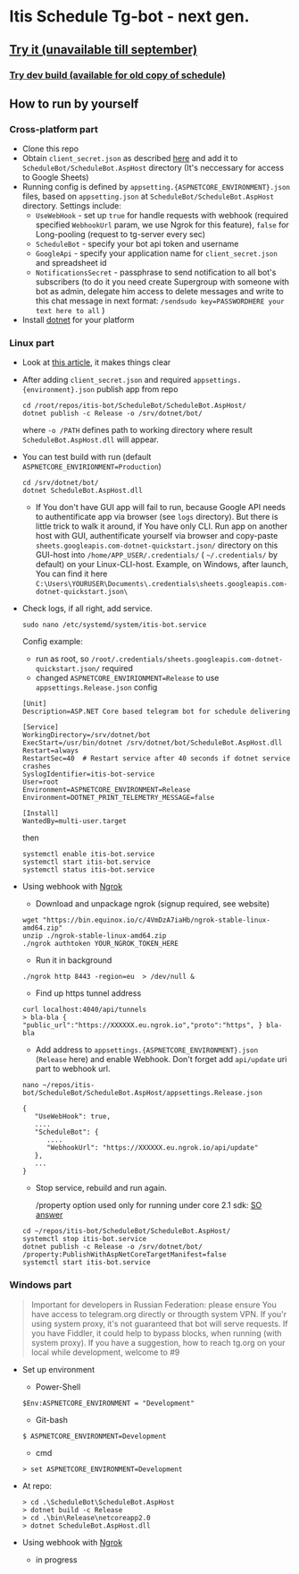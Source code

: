 # Itis Schedule Tg-bot - next gen.

## [Try it (unavailable till september)](https://t-do.ru/itis_scheduleBot)

### [Try dev build (available for old copy of schedule)](https://t-do.ru/itis_testBot)

## How to run by yourself

### Cross-platform part

* Clone this repo
* Obtain `client_secret.json` as described [here](https://developers.google.com/sheets/api/quickstart/dotnet) and add it to `ScheduleBot/ScheduleBot.AspHost` directory (It's neccessary for access to Google Sheets)
* Running config is defined by `appsetting.{ASPNETCORE_ENVIRONMENT}.json` files, based on `appsetting.json` at `ScheduleBot/ScheduleBot.AspHost` directory. Settings include:
   - `UseWebHook` - set up `true` for handle requests with webhook (required specified `WebhookUrl` param, we use Ngrok for this feature), `false` for Long-pooling (request to tg-server every sec)
   - `ScheduleBot` - specify your bot api token and username
   - `GoogleApi` - specify your application name for `client_secret.json` and spreadsheet id
   - `NotificationsSecret` - passphrase to send notification to all bot's subscribers (to do it you need create Supergroup with someone with bot as admin, delegate him access to delete messages and write to this chat message in next format: `/sendsudo key=PASSWORDHERE your text here to all` )
* Install [dotnet](https://www.microsoft.com/net/download/) for your platform

### Linux part

* Look at [this  article](https://docs.microsoft.com/en-us/aspnet/core/host-and-deploy/linux-nginx?view=aspnetcore-2.1&tabs=aspnetcore2x), it makes things clear
* After adding `client_secret.json` and required `appsettings.{environment}.json` publish app from repo
   ````
   cd /root/repos/itis-bot/ScheduleBot/ScheduleBot.AspHost/
   dotnet publish -c Release -o /srv/dotnet/bot/
   ````

   where `-o /PATH` defines path to working directory where result `ScheduleBot.AspHost.dll` will appear.
* You can test build with run (default `ASPNETCORE_ENVIRIONMENT=Production`)
   ````
   cd /srv/dotnet/bot/
   dotnet ScheduleBot.AspHost.dll
   ````
   - If You don't have GUI app will fail to run, because Google API needs to authentificate app via browser (see `logs` directory). But there is little trick to walk it around, if You have only CLI. Run app on another host with GUI, authentificate yourself via browser and copy-paste `sheets.googleapis.com-dotnet-quickstart.json/` directory on this GUI-host into `/home/APP_USER/.credentials/` ( `~/.credentials/` by default) on your Linux-CLI-host. Example, on Windows, after launch, You can find it here `C:\Users\YOURUSER\Documents\.credentials\sheets.googleapis.com-dotnet-quickstart.json\`
* Check logs, if all right, add service.
   ````
   sudo nano /etc/systemd/system/itis-bot.service
   ````

   Config example:
  * run as root, so `/root/.credentials/sheets.googleapis.com-dotnet-quickstart.json/` required
  * changed `ASPNETCORE_ENVIRIONMENT=Release` to use `appsettings.Release.json` config
   ````
   [Unit]
   Description=ASP.NET Core based telegram bot for schedule delivering

   [Service]
   WorkingDirectory=/srv/dotnet/bot
   ExecStart=/usr/bin/dotnet /srv/dotnet/bot/ScheduleBot.AspHost.dll
   Restart=always
   RestartSec=40  # Restart service after 40 seconds if dotnet service crashes
   SyslogIdentifier=itis-bot-service
   User=root
   Environment=ASPNETCORE_ENVIRONMENT=Release
   Environment=DOTNET_PRINT_TELEMETRY_MESSAGE=false

   [Install]
   WantedBy=multi-user.target
   ````
   then
   ````
   systemctl enable itis-bot.service
   systemctl start itis-bot.service
   systemctl status itis-bot.service
   ````
* Using webhook with [Ngrok](https://ngrok.com)

   * Download and unpackage ngrok (signup required, see website)
   ````
   wget "https://bin.equinox.io/c/4VmDzA7iaHb/ngrok-stable-linux-amd64.zip"
   unzip ./ngrok-stable-linux-amd64.zip
   ./ngrok authtoken YOUR_NGROK_TOKEN_HERE   
   ````
   * Run it in background
   ```
   ./ngrok http 8443 -region=eu  > /dev/null &
   ```
   * Find up https tunnel address
   ```
   curl localhost:4040/api/tunnels
   > bla-bla { "public_url":"https://XXXXXX.eu.ngrok.io","proto":"https", } bla-bla
   ```
   * Add address to `appsettings.{ASPNETCORE_ENVIRONMENT}.json` (`Release` here) and enable Webhook. Don't forget add `api/update` uri part to webhook url.
   ````
   nano ~/repos/itis-bot/ScheduleBot/ScheduleBot.AspHost/appsettings.Release.json
   ````
   ````
   {
      "UseWebHook": true,
      ....
      "ScheduleBot": {
         ....
         "WebhookUrl": "https://XXXXXX.eu.ngrok.io/api/update"
      },
      ...
   }
   ````
   * Stop service, rebuild and run again. 

     /property option used only for running under core 2.1 sdk: [SO answer](https://stackoverflow.com/questions/46491957/asp-net-core-2-missing-applicationinsights)
   ````
   cd ~/repos/itis-bot/ScheduleBot/ScheduleBot.AspHost/
   systemctl stop itis-bot.service
   dotnet publish -c Release -o /srv/dotnet/bot/ /property:PublishWithAspNetCoreTargetManifest=false
   systemctl start itis-bot.service
   ````

### Windows part

>Important for developers in Russian Federation: please ensure You have access to telegram.org directly or througth system VPN. If you'r using system proxy, it's not guaranteed that bot will serve requests. If you have Fiddler, it could help to bypass blocks, when running (with system proxy). If you have a suggestion, how to reach tg.org on your local while development, welcome to #9

* Set up environment
   * Power-Shell
   ````
   $Env:ASPNETCORE_ENVIRONMENT = "Development"
   ````
   * Git-bash
   ````
   $ ASPNETCORE_ENVIRONMENT=Development
   ````
   * cmd
   ````
   > set ASPNETCORE_ENVIRONMENT=Development
   ````
*  At repo:
   ````
   > cd .\ScheduleBot\ScheduleBot.AspHost
   > dotnet build -c Release
   > cd .\bin\Release\netcoreapp2.0
   > dotnet ScheduleBot.AspHost.dll
   ````
* Using webhook with [Ngrok](https://ngrok.com)

   * in progress